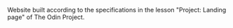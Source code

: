 Website built according to the specifications in the lesson "Project: Landing page" of The Odin Project.